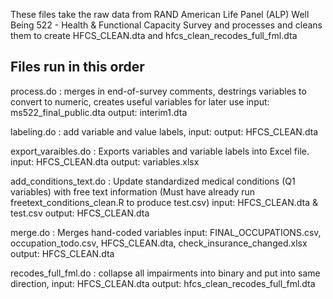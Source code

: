 
These files take the raw data from RAND American Life Panel (ALP) Well Being 522 - Health & Functional Capacity Survey and processes and cleans them to create HFCS_CLEAN.dta and hfcs_clean_recodes_full_fml.dta

## Files run in this order 

process.do : merges in end-of-survey comments, destrings variables to convert to numeric, creates useful variables for later use input: ms522_final_public.dta output: interim1.dta

labeling.do : add variable and value labels, input: output: HFCS_CLEAN.dta

export_varaibles.do : Exports variables and variable labels into Excel file. input: HFCS_CLEAN.dta output: variables.xlsx

add_conditions_text.do : Update standardized medical conditions (Q1 variables) with free text information (Must have already run freetext_conditions_clean.R to produce test.csv) input: HFCS_CLEAN.dta & test.csv output: HFCS_CLEAN.dta

merge.do : Merges hand-coded variables input: FINAL_OCCUPATIONS.csv, occupation_todo.csv, HFCS_CLEAN.dta, check_insurance_changed.xlsx output: HFCS_CLEAN.dta

recodes_full_fml.do : collapse all impairments into binary and put into same direction, input: HFCS_CLEAN.dta output: hfcs_clean_recodes_full_fml.dta
